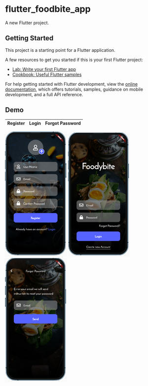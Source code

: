 # flutter_foodbite_app

A new Flutter project.

## Getting Started

This project is a starting point for a Flutter application.

A few resources to get you started if this is your first Flutter project:

- [Lab: Write your first Flutter app](https://docs.flutter.dev/get-started/codelab)
- [Cookbook: Useful Flutter samples](https://docs.flutter.dev/cookbook)

For help getting started with Flutter development, view the
[online documentation](https://docs.flutter.dev/), which offers tutorials,
samples, guidance on mobile development, and a full API reference.

## Demo

|  Register |   Login | Forgot Password |
|-----------|---------|-----------------|

<img src="https://github.com/dung170920/flutter-foodybite-app/blob/main/assets/screenshot/register.png" width="200"/>  <img src="https://github.com/dung170920/flutter-foodybite-app/blob/main/assets/screenshot/login.png" width="200"/>  <img src="https://github.com/dung170920/flutter-foodybite-app/blob/main/assets/screenshot/forgot-password.png" width="200"/>
